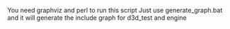 You need graphviz and perl to run this script
Just use generate_graph.bat and it will generate the include graph for d3d_test and engine